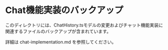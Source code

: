 # Chat機能実装のバックアップ

このディレクトリには、ChatHistory.tsモデルの変更およびチャット機能実装に関連するファイルのバックアップが含まれています。

詳細は chat-implementation.md を参照してください。
